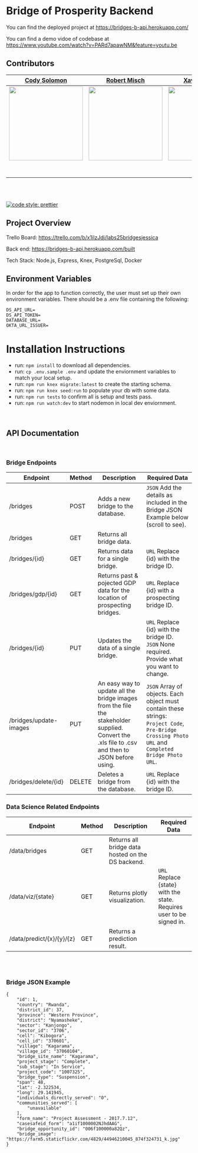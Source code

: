 # Bridge of Prosperity Backend

You can find the deployed project at https://bridges-b-api.herokuapp.com/

You can find a demo vidoe of codebase at https://www.youtube.com/watch?v=PARd7apawNM&feature=youtu.be

## Contributors

|                                                            [Cody Solomon](https://github.com/CodyFlys)                                                            |                                        [Robert Misch](https://github.com/RobertMisch)                                         |                                                           [Xavier Hoskins](https://github.com/xavierhoskins)                                                           |
| :---------------------------------------------------------------------------------------------------------------------------------------------------------------: | :---------------------------------------------------------------------------------------------------------------------------: | :--------------------------------------------------------------------------------------------------------------------------------------------------------------------: |
| [<img src="https://avatars2.githubusercontent.com/u/60758834?s=460&u=e9fd1bd445778f124a4107689c839b624a4ad217&v=4" width = "200" />](https://github.com/CodyFlys) |   [<img src="https://avatars0.githubusercontent.com/u/24370208?s=400&v=4" width = "200" />](https://github.com/RobertMisch)   | [<img src="https://avatars1.githubusercontent.com/u/59076433?s=460&u=7d6b6c0d420aec9596603733d2760b4912015f9d&v=4" width = "200" />](https://github.com/xavierhoskins) |
|                                       [<img src="https://github.com/favicon.ico" width="15"> ](https://github.com/CodyFlys)                                       |                   [<img src="https://github.com/favicon.ico" width="15"> ](https://github.com/RobertMisch)                    |                                       [<img src="https://github.com/favicon.ico" width="15"> ](https://github.com/xavierhoskins)                                       |
|                   [ <img src="https://static.licdn.com/sc/h/al2o9zrvru7aqj8e1x2rzsrca" width="15"> ](https://www.linkedin.com/in/robert-misch/)                   | [ <img src="https://static.licdn.com/sc/h/al2o9zrvru7aqj8e1x2rzsrca" width="15"> ](https://www.linkedin.com/in/cody-solomon/) |                    [ <img src="https://static.licdn.com/sc/h/al2o9zrvru7aqj8e1x2rzsrca" width="15"> ](https://www.linkedin.com/in/xavier-hoskins/)                     |

<br>
<br>

[![code style: prettier](https://img.shields.io/badge/code_style-prettier-ff69b4.svg?style=flat-square)](https://github.com/prettier/prettier)

## Project Overview

Trello Board: https://trello.com/b/x1iIzJdj/labs25bridgesjessica

Back end: https://bridges-b-api.herokuapp.com/built

Tech Stack: Node.js, Express, Knex, PostgreSql, Docker

## Environment Variables

In order for the app to function correctly, the user must set up their own environment variables. There should be a .env file containing the following:

```
DS_API_URL=
DS_API_TOKEN=
DATABASE_URL=
OKTA_URL_ISSUER=
```

# Installation Instructions

- run: `npm install` to download all dependencies.
- run: `cp .env.sample .env` and update the enviornment variables to match your local setup.
- run: `npm run knex migrate:latest` to create the starting schema.
- run: `npm run knex seed:run` to populate your db with some data.
- run: `npm run tests` to confirm all is setup and tests pass.
- run: `npm run watch:dev` to start nodemon in local dev enviornment.

<br/>

## API Documentation

<br/>

### Bridge Endpoints

| Endpoint               | Method | Description                                                                                                                                      | Required Data                                                                                                                                      |
| ---------------------- | ------ | ------------------------------------------------------------------------------------------------------------------------------------------------ | -------------------------------------------------------------------------------------------------------------------------------------------------- |
| /bridges | POST | Adds a new bridge to the database. | `JSON` Add the details as included in the Bridge JSON Example below (scroll to see).
| /bridges               | GET    | Returns all bridge data.                                                                                                                         |                                                                                                                                                    |
| /bridges/{id}          | GET    | Returns data for a single bridge.                                                                                                                | `URL` Replace {id} with the bridge ID.                                                                                                             |
| /bridges/gdp/{id}      | GET    | Returns past & pojected GDP data for the location of prospecting bridges.                                                                        | `URL` Replace {id} with a prospecting bridge ID.                                                                                                   |
| /bridges/{id}          | PUT    | Updates the data of a single bridge.                                                                                                             | `URL` Replace {id} with the bridge ID.</br>`JSON` None required. Provide what you want to change.                                                  |
| /bridges/update-images | PUT    | An easy way to update all the bridge images from the file the stakeholder supplied. Convert the .xls file to .csv and then to JSON before using. | `JSON` Array of objects. Each object must contain these strings: `Project Code`, `Pre-Bridge Crossing Photo URL` and `Completed Bridge Photo URL`. |
| /bridges/delete/{id} | DELETE | Deletes a bridge from the database. | `URL` Replace {id} with the bridge ID.|

### Data Science Related Endpoints

| Endpoint                  | Method | Description                                       | Required Data                                                            |
| ------------------------- | ------ | ------------------------------------------------- | ------------------------------------------------------------------------ |
| /data/bridges             | GET    | Returns all bridge data hosted on the DS backend. |                                                                          |
| /data/viz/{state}         | GET    | Returns plotly visualization.                     | `URL` Replace {state} with the state.</br>Requires user to be signed in. |
| /data/predict/{x}/{y}/{z} | GET    | Returns a prediction result.                      |

</br>
</br>

### Bridge JSON Example

```
{
    "id": 1,
    "country": "Rwanda",
    "district_id": 37,
    "province": "Western Province",
    "district": "Nyamasheke",
    "sector": "Kanjongo",
    "sector_id": "3706",
    "cell": "Kibogora",
    "cell_id": "370601",
    "village": "Kagarama",
    "village_id": "37060104",
    "bridge_site_name": "Kagarama",
    "project_stage": "Complete",
    "sub_stage": "In Service",
    "project_code": "1007325",
    "bridge_type": "Suspension",
    "span": 48,
    "lat": -2.322534,
    "long": 29.141945,
    "individuals_directly_served": "0",
    "communities_served": [
        "unavailable"
    ],
    "form_name": "Project Assessment - 2017.7.12",
    "casesafeid_form": "a1if1000002NJhdAAG",
    "bridge_opportunity_id": "006f100000a82Qz",
    "bridge_image": "https://farm5.staticflickr.com/4829/44946210045_874f324731_k.jpg"
}
```
